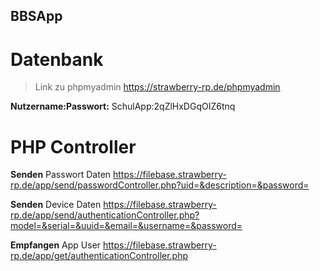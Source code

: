 ## BBSApp

# Datenbank

> Link zu phpmyadmin https://strawberry-rp.de/phpmyadmin

**Nutzername:Passwort:** SchulApp:2qZlHxDGqOIZ6tnq


# PHP Controller

**Senden** Passwort Daten https://filebase.strawberry-rp.de/app/send/passwordController.php?uid=&description=&password=

**Senden** Device Daten https://filebase.strawberry-rp.de/app/send/authenticationController.php?model=&serial=&uuid=&email=&username=&password=

**Empfangen** App User https://filebase.strawberry-rp.de/app/get/authenticationController.php
